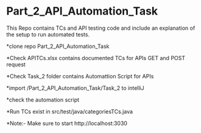 
# Part_2_API_Automation_Task


This Repo contains TCs and API testing code and include an explanation of the setup to run automated tests.

*clone repo Part_2_API_Automation_Task

*Check APITCs.xlsx contains documented TCs for APIs GET and POST request

*Check Task_2 folder contains Automattion Script for APIs

*import /Part_2_API_Automation_Task/Task_2 to intelliJ

*check the automation script

*Run TCs exist in src/test/java/categoriesTCs.java

*Note:- Make sure to start http://localhost:3030

